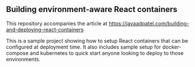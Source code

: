 ## Building environment-aware React containers

This repository accompanies the article at https://javaadpatel.com/building-and-deploying-react-containers

This is a sample project showing how to setup React containers that can be configured at deployment time. It also includes sample setup for docker-compose and kubernetes to quick start anyone looking to deploy to those environments.
